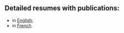 ## Detailed resumes with publications: 
- in [English](assets/cv_am.pdf);
- in [French](assets/cv_fr.pdf).
